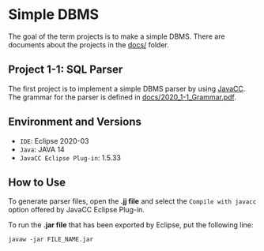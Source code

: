 # Simple DBMS
The goal of the term projects is to make a simple DBMS. There are documents about the projects in the [docs/](https://github.com/hyunjinjeong/snu-db-2020/blob/master/docs/) folder.

## Project 1-1: SQL Parser
The first project is to implement a simple DBMS parser by using [JavaCC](https://javacc.github.io/javacc/). The grammar for the parser is defined in [docs/2020_1-1_Grammar.pdf](https://github.com/hyunjinjeong/snu-db-2020/blob/master/docs/2020_1-1_Grammar.pdf).

## Environment and Versions
* `IDE`: Eclipse 2020-03
* `Java`: JAVA 14
* `JavaCC Eclipse Plug-in`: 1.5.33

## How to Use
To generate parser files, open the **.jj file** and select the `Compile with javacc` option offered by JavaCC Eclipse Plug-in.

To run the **.jar file** that has been exported by Eclipse, put the following line:

```shell
javaw -jar FILE_NAME.jar
```
